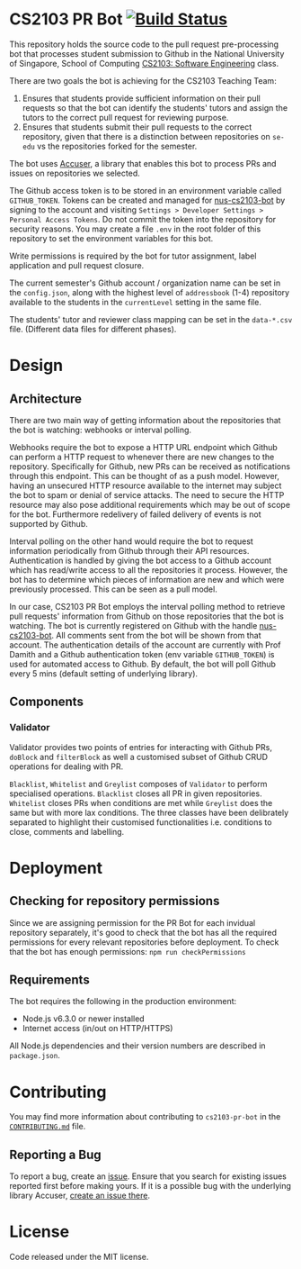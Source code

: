 # CS2103 PR Bot [![Build Status](https://travis-ci.org/nus-cs2103/cs2103-pr-bot.svg?branch=master)](https://travis-ci.org/nus-cs2103/cs2103-pr-bot)
This repository holds the source code to the pull request pre-processing bot that processes student submission to Github in the National University of Singapore, School of Computing [CS2103: Software Engineering](http://www.comp.nus.edu.sg/~cs2103/) class.

There are two goals the bot is achieving for the CS2103 Teaching Team:

  1. Ensures that students provide sufficient information on their pull requests so that the bot can identify the students' tutors and assign the tutors to the correct pull request for reviewing purpose.
  2. Ensures that students submit their pull requests to the correct repository, given that there is a distinction between repositories on `se-edu` vs the repositories forked for the semester.

The bot uses [Accuser](https://github.com/mauris/accuser), a library that enables this bot to process PRs and issues on repositories we selected.

The Github access token is to be stored in an environment variable called `GITHUB_TOKEN`. Tokens can be created and managed for [nus-cs2103-bot](https://github.com/nus-cs2103-bot) by signing to the account and visiting `Settings > Developer Settings > Personal Access Tokens`. Do not commit the token into the repository for security reasons. You may create a file `.env` in the root folder of this repository to set the environment variables for this bot.

Write permissions is required by the bot for tutor assignment, label application and pull request closure.

The current semester's Github account / organization name can be set in the `config.json`, along with the highest level of `addressbook` (1-4) repository available to the students in the `currentLevel` setting in the same file.

The students' tutor and reviewer class mapping can be set in the `data-*.csv` file. (Different data files for different phases).

# Design
## Architecture

There are two main way of getting information about the repositories that the bot is watching: webhooks or interval polling.

Webhooks require the bot to expose a HTTP URL endpoint which Github can perform a HTTP request to whenever there are new changes to the repository. Specifically for Github, new PRs can be received as notifications through this endpoint. This can be thought of as a push model. However, having an unsecured HTTP resource available to the internet may subject the bot to spam or denial of service attacks. The need to secure the HTTP resource may also pose additional requirements which may be out of scope for the bot. Furthermore redelivery of failed delivery of events is not supported by Github.

Interval polling on the other hand would require the bot to request information periodically from Github through their API resources. Authentication is handled by giving the bot access to a Github account which has read/write access to all the repositories it process. However, the bot has to determine which pieces of information are new and which were previously processed. This can be seen as a pull model.

In our case, CS2103 PR Bot employs the interval polling method to retrieve pull requests' information from Github on those repositories that the bot is watching. The bot is currently registered on Github with the handle [nus-cs2103-bot](https://github.com/nus-cs2103-bot). All comments sent from the bot will be shown from that account. The authentication details of the account are currently with Prof Damith and a Github authentication token (env variable `GITHUB_TOKEN`) is used for automated access to Github. By default, the bot will poll Github every 5 mins (default setting of underlying library).

## Components
### Validator
Validator provides two points of entries for interacting with Github PRs, `doBlock` and `filterBlock` as well a customised subset of Github CRUD operations for dealing with PR.

`Blacklist`, `Whitelist` and `Greylist` composes of `Validator` to perform specialised operations. `Blacklist` closes all PR in given repositories. `Whitelist` closes PRs when conditions are met while `Greylist` does the same but with more lax conditions. The three classes have been delibrately separated to highlight their customised functionalities i.e. conditions to close, comments and labelling.

# Deployment

## Checking for repository permissions

Since we are assigning permission for the PR Bot for each invidual repository separately, it's good to check that the bot has all the required permissions for every relevant repositories before deployment.
To check that the bot has enough permissions:
    `npm run checkPermissions`

## Requirements

The bot requires the following in the production environment:

- Node.js v6.3.0 or newer installed
- Internet access (in/out on HTTP/HTTPS)

All Node.js dependencies and their version numbers are described in `package.json`.

# Contributing

You may find more information about contributing to `cs2103-pr-bot` in the [`CONTRIBUTING.md`](CONTRIBUTING.md) file.

## Reporting a Bug

To report a bug, create an [issue](https://github.com/nus-cs2103/cs2103-pr-bot/issues). Ensure that you search for existing issues reported first before making yours. If it is a possible bug with the underlying library Accuser, [create an issue there](https://github.com/mauris/accuser/issues).

# License

Code released under the MIT license.
